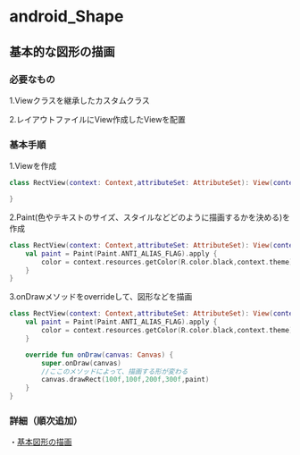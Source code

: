 # android_Shape

## 基本的な図形の描画
### 必要なもの
1.Viewクラスを継承したカスタムクラス

2.レイアウトファイルにView作成したViewを配置

### 基本手順

1.Viewを作成

```kotlin
class RectView(context: Context,attributeSet: AttributeSet): View(context,attributeSet){

}
```

2.Paint(色やテキストのサイズ、スタイルなどどのように描画するかを決める)を作成

```kotlin
class RectView(context: Context,attributeSet: AttributeSet): View(context,attributeSet){
    val paint = Paint(Paint.ANTI_ALIAS_FLAG).apply { 
        color = context.resources.getColor(R.color.black,context.theme)
    }
}
```

3.onDrawメソッドをoverrideして、図形などを描画

```kotlin
class RectView(context: Context,attributeSet: AttributeSet): View(context,attributeSet){
    val paint = Paint(Paint.ANTI_ALIAS_FLAG).apply {
        color = context.resources.getColor(R.color.black,context.theme)
    }

    override fun onDraw(canvas: Canvas) {
        super.onDraw(canvas)
        //ここのメソッドによって、描画する形が変わる
        canvas.drawRect(100f,100f,200f,300f,paint)
    }
}
```
### 詳細（順次追加）

・[基本図形の描画](https://github.com/tomoya-hiraiwa/android_origin_view/blob/main/text/simpleShape.md)



